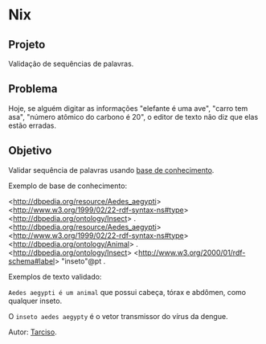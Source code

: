 Nix
===

Projeto
-------
Validação de sequências de palavras.


Problema
--------
Hoje, se alguém digitar as informações "elefante é uma ave", "carro tem asa", "número atômico do carbono é 20", o editor de texto não diz que elas estão erradas.


Objetivo
--------
Validar sequência de palavras usando [base de conhecimento].


Exemplo de base de conhecimento:

&lt;<http://dbpedia.org/resource/Aedes_aegypti>&gt; &lt;<http://www.w3.org/1999/02/22-rdf-syntax-ns#type>&gt; &lt;<http://dbpedia.org/ontology/Insect>&gt; .
&lt;<http://dbpedia.org/resource/Aedes_aegypti>&gt; &lt;<http://www.w3.org/1999/02/22-rdf-syntax-ns#type>&gt; &lt;<http://dbpedia.org/ontology/Animal>&gt; .
&lt;<http://dbpedia.org/ontology/Insect>&gt; &lt;<http://www.w3.org/2000/01/rdf-schema#label>&gt; "inseto"@pt .


Exemplos de texto validado:

`Aedes aegypti é um animal` que possui cabeça, tórax e abdômen, como qualquer inseto.

O `inseto aedes aegypty` é o vetor transmissor do vírus da dengue.



Autor: [Tarciso].

[Tarciso]: https://tarcisomesquita.blogspot.com.br
[base de conhecimento]: https://raw.githubusercontent.com/tarcisomesquita/nix/base/1_base_exemplo.txt

